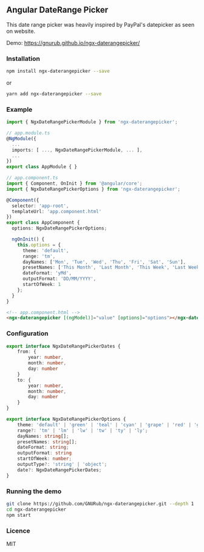 Angular DateRange Picker
---

This date range picker was heavily inspired by PayPal's datepicker as seen on website.

Demo: https://gnurub.github.io/ngx-daterangepicker/

### Installation

```sh
npm install ngx-daterangepicker --save
```

or

```sh
yarn add ngx-daterangepicker --save
```

### Example

```ts
import { NgxDateRangePickerModule } from 'ngx-daterangepicker';

// app.module.ts
@NgModule({
  ...
  imports: [ ..., NgxDateRangePickerModule, ... ],
  ...
})
export class AppModule { }
```

```ts
// app.component.ts
import { Component, OnInit } from '@angular/core';
import { NgxDateRangePickerOptions } from 'ngx-daterangepicker';

@Component({
  selector: 'app-root',
  templateUrl: 'app.component.html'
})
export class AppComponent {
  options: NgxDateRangePickerOptions;

  ngOnInit() {
    this.options = {
	  theme: 'default',
	  range: 'tm',
	  dayNames: ['Mon', 'Tue', 'Wed', 'Thu', 'Fri', 'Sat', 'Sun'],
	  presetNames: ['This Month', 'Last Month', 'This Week', 'Last Week', 'This Year', 'Last Year', 'Start', 'End'],
	  dateFormat: 'yMd',
	  outputFormat: 'DD/MM/YYYY',
	  startOfWeek: 1
	};
  }
}
```

```html
<!-- app.component.html -->
<ngx-daterangepicker [(ngModel)]="value" [options]="options"></ngx-daterangepicker>
```

### Configuration

```ts
export interface NgxDateRangePickerDates {
    from: {
        year: number,
        month: number,
        day: number
    }
    to: {
        year: number,
        month: number,
        day: number
    }
}

export interface NgxDateRangePickerOptions {
    theme: 'default' | 'green' | 'teal' | 'cyan' | 'grape' | 'red' | 'gray';
    range?: 'tm' | 'lm' | 'lw' | 'tw' | 'ty' | 'ly';
    dayNames: string[];
    presetNames: string[];
    dateFormat: string;
    outputFormat: string
    startOfWeek: number;
    outputType?: 'string' | 'object';
    date?: NgxDateRangePickerDates;
}
```

### Running the demo

```sh
git clone https://github.com/GNURub/ngx-daterangepicker.git --depth 1
cd ngx-daterangepicker
npm start
```

### Licence

MIT
